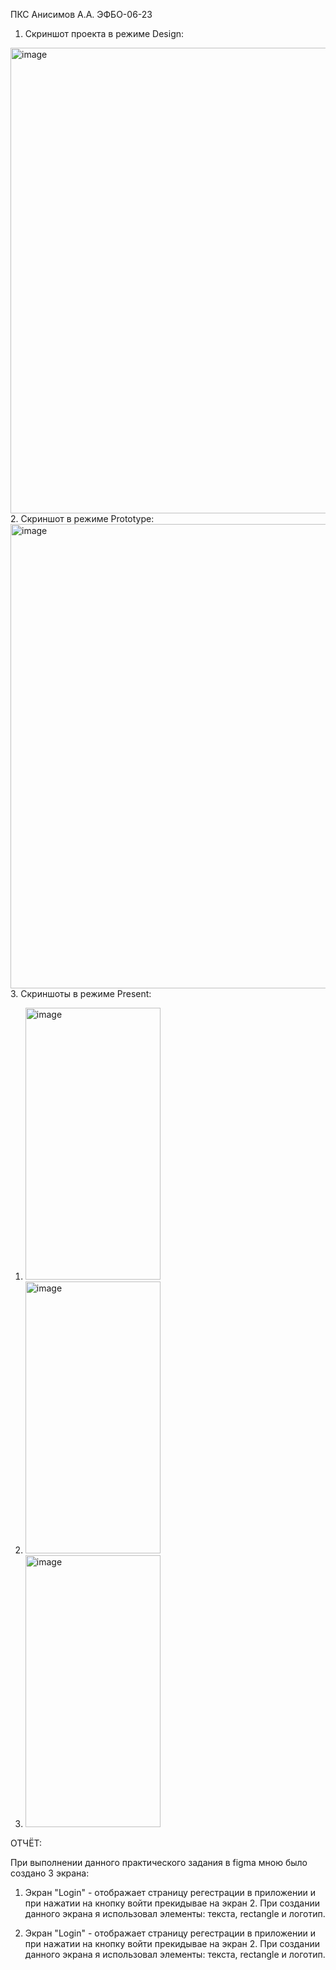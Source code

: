 ПКС Анисимов А.А. ЭФБО-06-23
1.	Скриншот проекта в режиме Design:
<img width="1041" height="745" alt="image" src="https://github.com/user-attachments/assets/6949ae0d-3665-43cf-980e-b29442d79d75" />
2.	Скриншот в режиме Prototype:
<img width="1033" height="743" alt="image" src="https://github.com/user-attachments/assets/4d0d8133-5ffa-4772-b326-dee0780ee73e" />
3.	Скриншоты в режиме Present:
   
   1) <img width="216" height="435" alt="image" src="https://github.com/user-attachments/assets/8cf71171-e94b-47b5-98d9-26ab5f148c5e" />
   2) <img width="216" height="435" alt="image" src="https://github.com/user-attachments/assets/28d837bf-6f3e-40b0-9c8e-0e89ed37b3db" />
   3) <img width="216" height="435" alt="image" src="https://github.com/user-attachments/assets/d07ff5f4-2840-4a51-8885-bc456ddd6b8c" />

ОТЧЁТ:

При выполнении данного практического задания в figma мною было создано 3 экрана:

1. Экран "Login" - отображает страницу регестрации в приложении и при нажатии на кнопку войти прекидывае на экран 2. При создании данного экрана я использовал элементы: текста, rectangle и логотип.  

2. Экран "Login" - отображает страницу регестрации в приложении и при нажатии на кнопку войти прекидывае на экран 2. При создании данного экрана я использовал элементы: текста, rectangle и логотип. 
